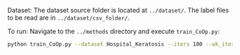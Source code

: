 Dataset: 
The dataset source folder is located at `../dataset/`. 
The label files to be read are in `../dataset/csv_folder/`.

To run:
Navigate to the `../methods` directory and execute `train_CoOp.py`:

```bash
python train_CoOp.py --dataset Hospital_Keratosis --iters 100 --wk_iters 1 --lr 1e-03 --N_CTX 16 --CSC False --net ViT-B/16 --seed 42

